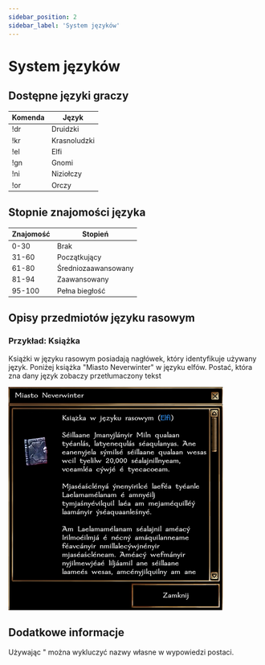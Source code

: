 ```yaml
---
sidebar_position: 2
sidebar_label: 'System języków'
---
```



# System języków

## Dostępne języki graczy

| Komenda | Język        |
|---------|--------------|
| !dr     | Druidzki     |
| !kr     | Krasnoludzki |
| !el     | Elfi         |
| !gn     | Gnomi        |
| !ni     | Niziołczy    |
| !or     | Orczy        |

## Stopnie znajomości języka

| Znajomość | Stopień             |
|-----------|---------------------|
| 0-30      | Brak                |
| 31-60     | Początkujący        |
| 61-80     | Średniozaawansowany |
| 81-94     | Zaawansowany        |
| 95-100    | Pełna biegłość      |

## Opisy przedmiotów języku rasowym

### Przykład: Książka

Książki w języku rasowym posiadają nagłówek, który identyfikuje używany język. Poniżej książka "Miasto Neverwinter" w języku elfów. Postać, która zna dany język zobaczy przetłumaczony tekst

![book](../../static/img/wiki/book.png)

## Dodatkowe informacje

Używając " można wykluczyć nazwy własne w wypowiedzi postaci.